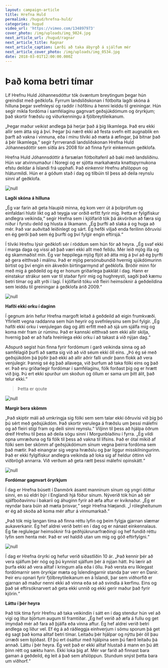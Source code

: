```yaml
---
layout: campaign-article
title: Hrefna Huld
permalink: /hugud/hrefna-huld/
categories: hugud
video_url: 'https://vimeo.com/134897973'
cover_photo: /img/uploads/img_9824.jpg
next_article_url: /hugud/ragnar
next_article_title: Ragnar
next_article_caption: Lærði að taka ábyrgð á sjálfum mér
next_article_cover_photo: /img/uploads/img_0534.jpg
date: 2018-03-01T12:00:00.000Z
---
```

# Það koma betri tímar

Líf Hrefnu Huld Jóhannesdóttur tók óvæntum breytingum þegar hún greindist með geðklofa. Fyrrum landsliðskonan í fótbolta lagði skóna á hilluna þegar svefnleysi og raddir í höfðinu á henni leiddu til greiningar. Hún segir mikla fordóma í samfélaginu gagnvart geðsjúkdómum og öryrkjum; það skortir fræðslu og viðurkenningu á fjölbreytileikanum.   

„Þegar maður veikist andlega þá herjar það á þig líkamlega. Það eru ekki allir sem átta sig á því. Þegar þú nærð ekki að festa svefn eitt augnablik en þarft að vakna í vinnuna, eða í mínu tilviki að mæta á æfingar, þá bitnar það á þér líkamlega,“ segir fyrrverandi landsliðskonan Hrefna Huld Jóhannesdóttir sem síðla árs 2008 fór að finna fyrir einkennum geðklofa. 

Hrefna Huld Jóhannsdóttir á farsælan fótboltaferil að baki með landsliðinu. Hún var atvinnumaður í Noregi og er sjötta markahæsta knattspyrnukona efstu deildar á Íslandi frá upphafi. Það einkennir Hrefnu afslöppun og hláturmildi. Hún er á góðum stað í dag og tilbúin til þess að deila reynslu sinni af geðklofa. 

![null](/img/uploads/img_9868.jpg)

**Lagði skóna á hilluna**

„Ég var farin að geta hlaupið minna, ég kom verr út á þolprófum og einfaldari hlutir líkt og að teygja var orðið erfitt fyrir mig. Þetta er fylgifiskur andlegra veikinda,“ segir Hrefna sem í kjölfarið tók þá ákvörðun að færa sig niður í fyrstu deild og hlusta á líkamann. „Ég þurfti að slaka á og huga að mér. Það var auðvitað leiðinlegt og sárt. Ég hefði viljað enda ferilinn öðruvísi en ég gerði það sem ég þurfti og því fylgir engin eftirsjá.“

Í tilviki Hrefnu lýsir geðklofi sér í röddum sem hún fór að heyra. „Ég svaf ekki í marga daga og vissi að það væri ekki allt með felldu. Mér leið mjög illa og ég skammaðist mín. Ég var heppilega mjög fljót að átta mig á því að ég þyrfti að gera eitthvað í málinu. Það er mjög persónubundið hvernig sjúkdómurinn birtist og því engin ein ákveðin birtingarmynd af geðklofa. Bróðir minn fór með mig á geðdeild og ég er honum gríðarlega þakklát í dag. Hann er einstakur strákur sem var til staðar fyrir mig og hughreysti, sagði það kæmu betri tímar og allt yrði í lagi. Í kjölfarið tóku við fleiri heimsóknir á geðdeildina sem leiddu til greiningar á geðklofa árið 2009.“

![null](/img/uploads/dscf8730.jpg)

**Hafði ekki orku í daginn**

Í gegnum árin hefur Hrefna margoft leitað á geðdeild að eigin frumkvæði. Yfirleitt vegna raddanna sem hún heyrir og svefnleysinu sem því fylgir. „Ég hafði ekki orku í venjulegan dag og átti erfitt með að sjá um sjálfa mig og koma mér fram úr rúminu. Það er kannski eitthvað sem ekki allir skilja, hvernig það er að hafa hreinlega ekki orku í að takast á við nýjan dag.“

Aðspurð segist hún finna fyrir fordómum í garð veikinda sinna og að samfélagið þurfi að sætta sig við að við séum ekki öll eins. „Þó ég sé með geðsjúkdóm þá þýðir það ekki að allir aðrir falli undir þann flokk að vera venjulegir. Þannig sé ég það allavega, við þurfum að taka fólki eins og það er. Það eru gríðarlegir fordómar í samfélaginu, fólk forðast þig og er hrætt við þig. Þú ert ekki spurður um skoðun og öllum er sama um þitt álit, það telur ekki.“

> Þetta er qoute

![null](/img/uploads/hrefna_01.jpg)

**Margir bera skömm**

„Það skiptir máli að umkringja sig fólki sem sem talar ekki öðruvísi við þig þó þú sért með geðsjúkdóm. Það skortir verulega á fræðslu um þessi málefni og að fleiri stígi fram og deili sinni reynslu.“ Viljinn til þess að hjálpa öðrum dreif Hrefnu til þess að deila sögu sinni í Morgunblaðinu í fyrra. „Ég vildi opna umræðuna og fá fólk til þess að vakna til lífsins. Það er ótal mikið af fólki sem ber skömm af geðsjúkdómum sínum vegna þeirra fordóma sem það mætir. Það einangrar sig vegna hræðslu og þar liggur misskilningurinn. Það er ekki fylgifiskur andlegra veikinda að loka sig af heldur óttinn við viðbrögð annarra. Við verðum að geta rætt þessi málefni opinskátt.“

![null](/img/uploads/img_9851.jpg)

**Fordómar gagnvart öryrkjum**

Í dag er Hrefna búsett í Danmörk ásamt manninum sínum og yngri dóttur sinni, en sú eldri býr í Englandi hjá föður sínum. Nýverið tók hún að sér sjálfboðavinnu í bakaríi og áhuginn fyrir að æfa aftur er kviknaður. „Ég er reyndar bara búin að mæta þrisvar,“ segir Hrefna hlæjandi. „Í rólegheitunum er ég að skoða að koma mér aftur á vinnumarkað.“ 

„Það tók mig langan tíma að finna réttu lyfin og þeim fylgja gjarnan slæmar aukaverkanir. Ég hef aldrei verið betri en í dag og er nánast einkennalaus. Ég fæ reglulegar heimsóknir frá geðhjúkrunarfræðingi og hef fundið réttu lyfin sem henta mér. Það er vel haldið utan um mig og góð eftirfylgni.“

![null](/img/uploads/img_9859.jpg)

Í dag er Hrefna öryrki og hefur verið síðastliðin 10 ár. „Það kennir þér að vera sjálfum þér nóg og þú kynnist sjálfum þér á nýjan hátt. Þú lærir að þurfa ekki að vera alltaf í kringum alla eða í öllu. Það versta eru líklegast fordómarnir sem öryrkjar mæta og Íslendingarnir standa þar verr en Danir. Þeir eru opnari fyrir fjölbreytileikanum en á Íslandi, þar sem viðhorfið er gjarnan að maður nenni ekki að vinna eða sé að svindla á kerfinu. Eins og það sé eftirsóknarvert að geta ekki unnið og ekki gerir maður það fyrir kjörin.“

**Láttu í þér heyra**

Það tók tíma fyrir Hrefnu að taka veikindin í sátt en í dag stendur hún vel að vígi og lítur björtum augum til framtíðar. „Ég hef verið að æfa á fullu og get ímyndað mér að fara að þjálfa eða vinna aftur. Ég hef aldrei verið betri andlega og líður vel. Ef ég á að ráðleggja einhverjum í sömu sporum þá get ég sagt það koma alltaf betri tímar. Leitaðu þér hjálpar og nýttu þér öll þau úrræði sem bjóðast. Ef þú ert ósáttur með hjálpina sem þú færð leitaðu þá annað. Láttu í þér heyra. Ég veit það er ekki alltaf hlustað á mann en þú átt þinn rétt og sæktu hann. Ekki loka þig af. Mér var farið að finnast bara gaman á geðdeild, ég leit á það sem afslöppun. Stundum snýst þetta bara um viðhorf.“
